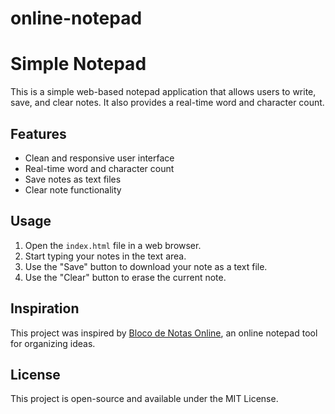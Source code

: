 # online-notepad
# Simple Notepad

This is a simple web-based notepad application that allows users to write, save, and clear notes. It also provides a real-time word and character count.

## Features

- Clean and responsive user interface
- Real-time word and character count
- Save notes as text files
- Clear note functionality

## Usage

1. Open the `index.html` file in a web browser.
2. Start typing your notes in the text area.
3. Use the "Save" button to download your note as a text file.
4. Use the "Clear" button to erase the current note.

## Inspiration

This project was inspired by [Bloco de Notas Online](https://blocodenotasonline.com/), an online notepad tool for organizing ideas.

## License

This project is open-source and available under the MIT License.
